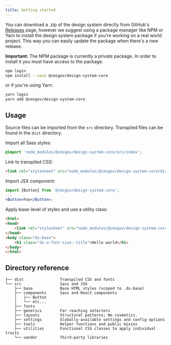 ```yaml
---
title: Getting started
---
```


You can download a .zip of the design system directly from GitHub's [Releases](CMSgov/design-system/releases) page, however we suggest using a package manager like NPM or Yarn to install the design system package if you're working on a real world project. This way you can easily update the package when there's a new release.

**Important:** The NPM package is currently a private package. In order to install it you must have access to the package.

```bash
npm login
npm install --save @cmsgov/design-system-core
```

or if you're using Yarn:

```bash
yarn login
yarn add @cmsgov/design-system-core
```

## Usage

Source files can be imported from the `src` directory. Transpiled files can be found in the `dist` directory.

Import all Sass styles:

```css
@import 'node_modules/@cmsgov/design-system-core/src/index';
```

Link to transpiled CSS:

```html
<link rel="stylesheet" src="node_modules/@cmsgov/design-system-core/dist/index.css" />
```

Import JSX component:

```jsx
import {Button} from '@cmsgov/design-system-core';
...
<Button>Foo</Button>;
```

Apply base-level of styles and use a utility class:

```html
<html>
<head>
    <link rel="stylesheet" src="node_modules/@cmsgov/design-system-core/dist/index.css" />
</head>
<body class="ds-base">
    <h1 class="ds-u-font-size--title">Hello world</h1>
</body>
</html>
```

## Directory reference
<!-- You can regenerate the tree by running tree -d -I "node_modules" -->

```
├── dist                Transpiled CSS and fonts
└── src                 Sass and JSX
    ├── base            Base HTML styles (scoped to .ds-base)
    ├── components      Sass and React components
    │   ├── Button
    │   └── etc...
    ├── fonts
    ├── generics        Far reaching selectors
    ├── layouts         Structural patterns; No cosmetics.
    ├── settings        Globally-available settings and config options
    ├── tools           Helper functions and public mixins
    ├── utilities       Functional CSS classes to apply individual traits
    └── vendor          Third-party libraries
```
